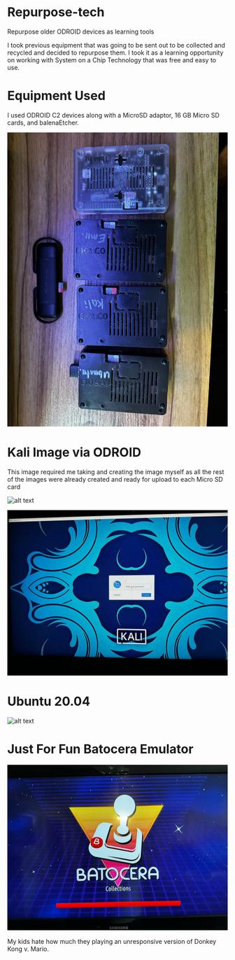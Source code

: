 # Repurpose-tech
Repurpose older ODROID devices as learning tools

I took previous equipment that was going to be sent out to be collected and recycled and decided to repurpose them. I took it as a learning opportunity on working with System on a Chip Technology that was free and easy to use.

# Equipment Used

I used ODROID C2 devices along with a MicroSD adaptor, 16 GB Micro SD cards, and balenaEtcher.

![alt text](https://github.com/RckBaird0013/Repurpose-tech/blob/main/Equipment%20Needed.jpeg)

# Kali Image via ODROID
This image required me taking and creating the image myself as all the rest of the images were already created and ready for upload to each Micro SD card

![alt text](https://github.com/RckBaird0013/Repurpose-tech/blob/main/Kali%20Image.jpeg)

![alt text](https://github.com/RckBaird0013/Repurpose-tech/blob/main/Kali%20Image%202.jpeg)

# Ubuntu 20.04

![alt text](https://github.com/RckBaird0013/Repurpose-tech/blob/main/Ubuntu.jpeg)

# Just For Fun Batocera Emulator

![alt text](https://github.com/RckBaird0013/Repurpose-tech/blob/main/BATOCERA.jpeg)

My kids hate how much they playing an unresponsive version of Donkey Kong v. Mario.
